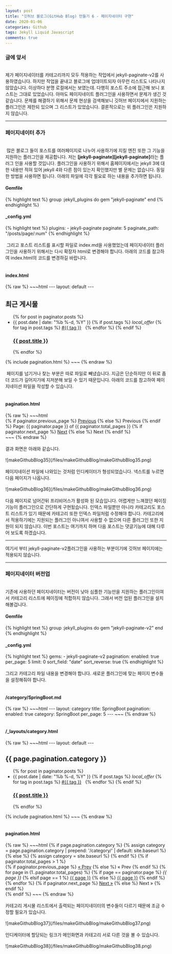 ```yaml
---
layout: post
title: "깃허브 블로그(GitHub Blog) 만들기 6 - 페이지네이터 구현"
date: 2020-01-06
categories: Github
tags: Jekyll Liquid Javascript
comments: true
---
```

<div style="display:none;">
페이징 만들기
</div>
<h3>글에 앞서</h3>
<br>
제가 페이지네이터를 카테고리까지 모두 적용하는 작업에서 jekyll-paginate-v2를 사용하였습니다. 하지만 작업을 끝내고 블로그에 업데이트되자 아무런 리스트도 나타나지 않았습니다. 이상하다 분명 로컬에서는 보였는데. 다행히 포스트 주소에 접근해 보니 포스트는 그대로 있었습니다. 아마도 페이지네이트 플러그인을 사용하면서 문제가 생긴 것 같습니다. 문제를 해결하기 위해서 문제 현상을 검색해보니 깃허브 페이지에서 지원하는 플러그인은 제한되 있으며 그 리스트가 있었습니다. 결론적으로는 위 플러그인은 지원하지 않습니다.
<hr class="divider">
<h3>페이지네이터 추가</h3>
<br>
&nbsp;많은 블로그 들이 포스트를 여러페이지로 나누어 사용하기에 지킬 엔진 또한 그 기능을 지원하는 플러그인을 제공합니다. 저는 <b>[jekyll-paginate][jekyll-paginate]</b>라는 플러그 인을 사용할 것입니다. 플러그인을 사용하기 위해서 홈페이지에서는 jekyll 3에 대한 내용만 적혀 있어 jekyll 4와 다른 점이 있는지 확인했지만 별 문제는 없습니다. 동일한 방법을 사용하면 됩니다. 아래의 파일에 각각 필요로 하는 내용을 추가하면 됩니다.
<h4>Gemfile</h4>
{% highlight text %}
group :jekyll_plugins do
  gem "jekyll-paginate"
end
{% endhighlight %}
<h4>_config.yml</h4>
{% highlight text %}
plugins:
  - jekyll-paginate
paginate: 5
paginate_path: "/posts/page/:num"
{% endhighlight %}
<br><br>
&nbsp;그리고 포스트 리스트를 표시할 파일로 index.md을 사용했었는데 페이지네이터 플러그인을 사용하기 위해서는 다시 확장자 html로 변경해야 합니다. 아래의 코드를 참고하여 index.html의 코드를 변경하길 바랍니다.
<br><br>
<h4>index.html</h4>
{% raw %}
~~~html
---
layout: default
---
<div class="home">
	<h2 class="post-list-heading">최근 게시물</h2>
	<ul class="post-list">
		{% for post in paginator.posts %}
		<li>
			<span class="post-meta">{{ post.date | date: "%b %-d, %Y" }}
			{% if post.tags %} 
			<i class="material-icons svg-icon">local_offer</i>
			{% for tag in post.tags %}
			<a class="label" href="{{ '/tags' | prepend: site.baseurl }}">#{{ tag }}</a> &nbsp; 
			{% endfor %} 
			{% endif %}
			</span>
			<h3>
				<a class="post-link" href="{{ post.url | prepend: site.baseurl }}"
					>{{ post.title }}</a
				>
			</h3>
		</li>
		{% endfor %}
	</ul>
</div>
{% include pagination.html %}				
~~~
{% endraw %}
<br><br>
&nbsp;페이지를 넘기거나 찾는 부분은 따로 파일로 빼냈습니다. 지금은 단순하지만 이 뒤로 좀 더 코드가 길어지기에 지저분해 보일 수 있기 때문입니다. 아래의 코드를 참고하여 페이지네이션 파일을 작성할 수 있습니다.
<br><br>
<h4>pagination.html</h4>
{% raw %}
~~~html
<!-- Pagination links -->
<div class="pagination">
  {% if paginator.previous_page %}
    <a href="{{ paginator.previous_page_path }}" class="previous">Previous</a>
  {% else %}
    <span class="previous">Previous</span>
  {% endif %}
  <span class="page_number ">Page: {{ paginator.page }} of {{ paginator.total_pages }}</span>
  {% if paginator.next_page %}
    <a href="{{ paginator.next_page_path }}" class="next">Next</a>
  {% else %}
    <span class="next ">Next</span>
  {% endif %}
</div>		
~~~
{% endraw %}
<br><br>
결과 화면은 아래와 같습니다.
<br><br>
![makeGithubBlog35](/files/makeGithubBlog/makeGithubBlog35.png)
<br><br>
페이지네이션 파일에 나와있는 것처럼 인디케이터가 형성되었습니다. 넥스트를 누르면 다음 페이지가 나옵니다.
<br><br>
![makeGithubBlog36](/files/makeGithubBlog/makeGithubBlog36.png)
<br><br>
다음 페이지로 넘어간뒤 프리비어스가 활성화 된 모습입니다. 어렵게만 느껴졌던 페이징 기능이 플러그인으로 간단하게 구현됬습니다. 
인덱스 파일뿐만 아니라 카테고리도 포스트 리스트가 있기 때문에 카테고리 또한 인덱스 파일처럼 수정해야 합니다. 
카테고리에서 적용하기에는 지원되는 플러그인 아니여서 사용할 수 없으며 다른 플러그인 또한 지원이 되지 않습니다. 
이번 포스트는 여기까지 하며 다음 포스트는 댓글기능에 대해 다루어 보도록 하겠습니다.

<hr class="divider">
여기서 부터 jekyll-paginate-v2플러그인을 사용하는 부분이기에 깃허브 페이지에는 적용되지 않습니다.
<hr class="divider">
<h3>페이지네이터 버전업</h3>
<br>
기존에 사용하던 페이지네이터는 버전이 낮아 심플한 기능만을 지원하는 플러그인이여서 카테고리 리스트에 페이징에 적합하지 않습니다. 그래서 버전 업된 플러그인을 설치해볼겁니다.
<h4>Gemfile</h4>
{% highlight text %}
group :jekyll_plugins do
  gem "jekyll-paginate-v2"
end
{% endhighlight %}
<h4>_config.yml</h4>
{% highlight text %}
gems:
    - jekyll-paginate-v2
pagination:
    enabled: true
    per_page: 5
    limit: 0
    sort_field: "date"
    sort_reverse: true
{% endhighlight %}
<br><br>
그리고 카테고리 파일 내용을 변경해야 합니다. 새로운 플러그인에 맞는 페이지 변수들을 설정해줘야 합니다.
<br><br>
<h4>/category/SpringBoot.md</h4>
{% raw %}
~~~html
---
layout: category
title: SpringBoot
pagination:
    enabled: true
    category: SpringBoot
    per_page: 5
---	
~~~
{% endraw %}
<br><br>
<h4>/_layouts/category.html</h4>
{% raw %}
~~~html
---
layout: default
---
<div class="home">
	<h2 class="post-list-heading">{{ page.pagination.category }}</h2>
	<ul class="post-list">
{% for post in paginator.posts %}
    <li>
			<span class="post-meta">{{ post.date | date: "%b %-d, %Y" }}
			{% if post.tags %} 
			<i class="material-icons svg-icon">local_offer</i>
			{% for tag in post.tags %}
			<a class="label" href="{{ '/tags' | prepend: site.baseurl }}">#{{ tag }}</a> &nbsp;  
			{% endfor %} 
			{% endif %}</span>
			<h3>
				<a class="post-link" href="{{ post.url | prepend: site.baseurl }}"
					>{{ post.title }}</a
				>
			</h3>
		</li>
{% endfor %}
	</ul>
</div>
{% include pagination.html %}
~~~
{% endraw %}
<br><br>
<h4>pagination.html</h4>
{% raw %}
~~~html
<!-- Pagination links -->
{% if page.pagination.category %}
{% assign category = page.pagination.category | prepend: '/category/' | default: site.baseurl %}
{% else %}
{% assign category = site.baseurl %}
  {% endif %}
{% if paginator.total_pages > 1 %}
<div class="pagination">
  {% if paginator.previous_page %}
    <a href="{{ paginator.previous_page_path | prepend: site.baseurl | replace: '//', '/' }}">&laquo; Prev</a>
  {% else %}
    <span>&laquo; Prev</span>
  {% endif %}
  {% for page in (1..paginator.total_pages) %}
    {% if page == paginator.page %}
      <em>{{ page }}</em>
    {% elsif page == 1 %}
      <a href="{{ paginator.previous_page_path | prepend: site.baseurl | replace: '//', '/' }}">{{ page }}</a>
    {% else %}
      <a href="{{ site.paginate_path | prepend: category | replace: '//', '/' | replace: ':num', page }}">{{ page }}</a>
    {% endif %}
  {% endfor %}
  {% if paginator.next_page %}
    <a href="{{ paginator.next_page_path | prepend: site.baseurl | replace: '//', '/' }}">Next &raquo;</a>
  {% else %}
    <span>Next &raquo;</span>
  {% endif %}
</div>
{% endif %}
~~~
{% endraw %}
<br><br>
카테고리 게시물 리스트에서 출력되는 페이지네이터의 변수들이 다르기 때문에 조금 수정할 필요가 있습니다.
<br><br>
![makeGithubBlog37](/files/makeGithubBlog/makeGithubBlog37.png)
<br><br>
인디케이터에 할당되는 링크가 메인화면과 카테고리 서로 다른 것을 볼 수 있습니다.
<br><br>
![makeGithubBlog38](/files/makeGithubBlog/makeGithubBlog38.png)
<br><br>


[jekyll-paginate]: https://jekyllrb-ko.github.io/docs/pagination/